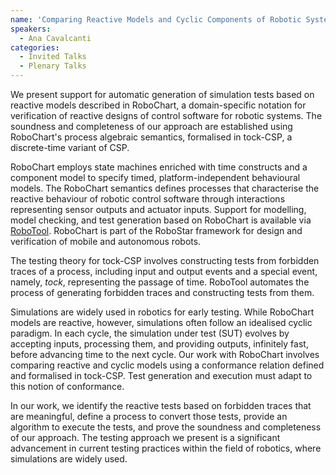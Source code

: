 ```yaml
---
name: 'Comparing Reactive Models and Cyclic Components of Robotic Systems: The RoboStar approach to model-based testing'
speakers:
  - Ana Cavalcanti
categories:
  - Invited Talks
  - Plenary Talks
---
```


We present support for automatic generation of simulation tests based on reactive models described in RoboChart, a domain-specific notation for verification of reactive designs of control software for robotic systems. The soundness and completeness of our approach are established using RoboChart's process algebraic semantics, formalised in tock-CSP, a discrete-time variant of CSP. 

RoboChart employs state machines enriched with time constructs and a component model to specify timed, platform-independent behavioural models. The RoboChart semantics defines processes that characterise the reactive behaviour of robotic control software through interactions representing sensor outputs and actuator inputs. Support for modelling, model checking, and test generation based on RoboChart is available via [RoboTool](https://robostar.cs.york.ac.uk/robotool/). RoboChart is part of the RoboStar framework for design and verification of mobile and autonomous robots. 

The testing theory for tock-CSP involves constructing tests from forbidden traces of a process, including input and output events and a special event, namely, $tock$, representing the passage of time. RoboTool automates the process of generating forbidden traces and constructing tests from them.

Simulations are widely used in robotics for early testing. While RoboChart models are reactive, however, simulations often follow an idealised cyclic paradigm. In each cycle, the simulation under test (SUT) evolves by accepting inputs, processing them, and providing outputs, infinitely fast, before advancing time to the next cycle. Our work with RoboChart involves comparing reactive and cyclic models using a conformance relation defined and formalised in tock-CSP. Test generation and execution must adapt to this notion of conformance.

In our work, we identify the reactive tests based on forbidden traces that are meaningful, define a process to convert those tests, provide an algorithm to execute the tests, and prove the soundness and completeness of our approach. The testing approach we present is a significant advancement in current testing practices within the field of robotics, where simulations are widely used.
